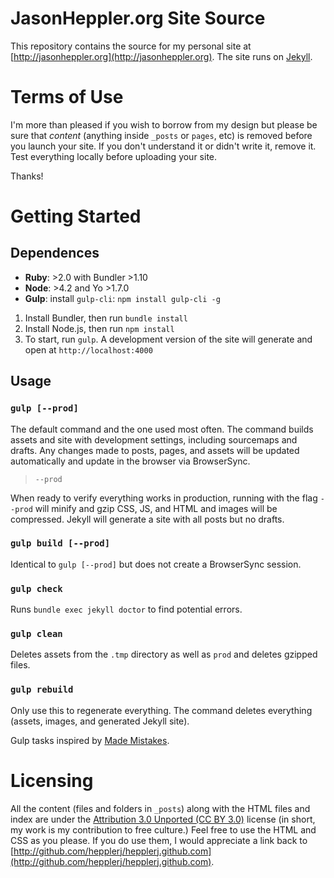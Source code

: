 # JasonHeppler.org  Site Source

This repository contains the source for my personal site at 
[http://jasonheppler.org](http://jasonheppler.org). The site runs on 
[Jekyll](https://github.com/mojombo/jekyll). 

# Terms of Use

I'm more than pleased if you wish to borrow from my design but please be sure 
that *content* (anything inside `_posts` or `pages`, etc) is removed before you 
launch your site. If you don't understand it or didn't write it, remove it. 
Test everything locally before uploading your site.

Thanks!

# Getting Started

## Dependences

- **Ruby**: >2.0 with Bundler >1.10
- **Node**: >4.2 and Yo >1.7.0
- **Gulp**: install `gulp-cli`: `npm install gulp-cli -g`

1. Install Bundler, then run `bundle install`
2. Install Node.js, then run `npm install`
3. To start, run `gulp`. A development version of the site will generate and open at `http://localhost:4000`

## Usage

### `gulp [--prod]`

The default command and the one used most often. The command builds assets and site with development settings, including sourcemaps and drafts. Any changes made to posts, pages, and assets will be updated automatically and update in the browser via BrowserSync.

> `--prod`

When ready to verify everything works in production, running with the flag `--prod` will minify and gzip CSS, JS, and HTML and images will be compressed. Jekyll will generate a site with all posts but no drafts.

### `gulp build [--prod]`

Identical to `gulp [--prod]` but does not create a BrowserSync session.

### `gulp check`

Runs `bundle exec jekyll doctor` to find potential errors.

### `gulp clean`

Deletes assets from the `.tmp` directory as well as `prod` and deletes gzipped files. 

### `gulp rebuild`

Only use this to regenerate everything. The command deletes everything (assets, images, and generated Jekyll site).

Gulp tasks inspired by [Made Mistakes](https://github.com/mmistakes/made-mistakes-jekyll).

# Licensing

All the content (files and folders in `_posts`) along with the HTML files and 
index are under the [Attribution 3.0 Unported (CC BY 
3.0)](http://creativecommons.org/licenses/by/3.0/) license (in short, my work 
is my contribution to free culture.) Feel free to use the HTML and CSS as you 
please. If you do use them, I would appreciate a link back to 
[http://github.com/hepplerj/hepplerj.github.com](http://github.com/hepplerj/hepplerj.github.com). 
